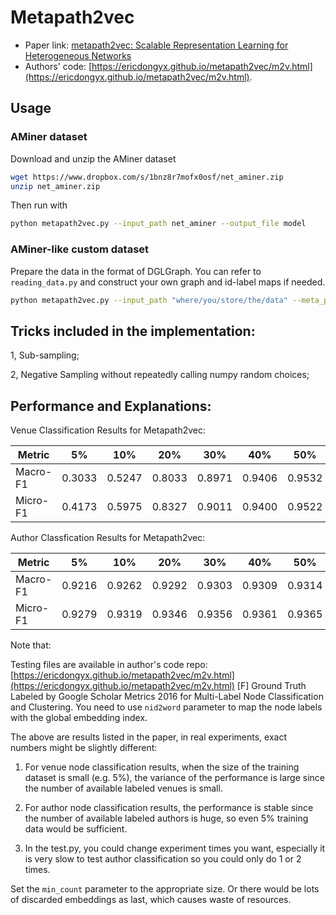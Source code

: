 # Metapath2vec

- Paper link: [metapath2vec: Scalable Representation Learning for Heterogeneous Networks](https://ericdongyx.github.io/papers/KDD17-dong-chawla-swami-metapath2vec.pdf)
- Authors' code: [https://ericdongyx.github.io/metapath2vec/m2v.html](https://ericdongyx.github.io/metapath2vec/m2v.html).

## Usage

### AMiner dataset

Download and unzip the AMiner dataset

```bash
wget https://www.dropbox.com/s/1bnz8r7mofx0osf/net_aminer.zip
unzip net_aminer.zip
```

Then run with

```bash
python metapath2vec.py --input_path net_aminer --output_file model
```

### AMiner-like custom dataset

Prepare the data in the format of DGLGraph. You can refer to  `reading_data.py` and construct your own graph and id-label maps if needed.

```bash
python metapath2vec.py --input_path "where/you/store/the/data" --meta_path [etypeA,etypeB] --output_file model
```

## Tricks included in the implementation:

1, Sub-sampling;

2, Negative Sampling without repeatedly calling numpy random choices;

## Performance and Explanations:

Venue Classification Results for Metapath2vec:

| Metric | 5% | 10% | 20% | 30% | 40% | 50% | 60% | 70% | 80% | 90% |
| ------ | -- | --- | --- | --- | --- | --- | --- | --- | --- | --- |
| Macro-F1 | 0.3033 | 0.5247 | 0.8033 | 0.8971 | 0.9406 | 0.9532 | 0.9529 | 0.9701 | 0.9683 | 0.9670 |
| Micro-F1 | 0.4173 | 0.5975 | 0.8327 | 0.9011 | 0.9400 | 0.9522 | 0.9537 | 0.9725 | 0.9815 | 0.9857 |

Author Classfication Results for Metapath2vec:

| Metric | 5% | 10% | 20% | 30% | 40% | 50% | 60% | 70% | 80% | 90% |
| ------ | -- | --- | --- | --- | --- | --- | --- | --- | --- | --- |
| Macro-F1 | 0.9216 | 0.9262 | 0.9292 | 0.9303 | 0.9309 | 0.9314 | 0.9315 | 0.9316 | 0.9319 | 0.9320 |
| Micro-F1 | 0.9279 | 0.9319 | 0.9346 | 0.9356 | 0.9361 | 0.9365 | 0.9365 | 0.9365 | 0.9367 | 0.9369 |

Note that:

Testing files are available in author's code repo: [https://ericdongyx.github.io/metapath2vec/m2v.html](https://ericdongyx.github.io/metapath2vec/m2v.html) [F] Ground Truth Labeled by Google Scholar Metrics 2016 for Multi-Label Node Classification and Clustering. You need to use `nid2word` parameter to map the node labels with the global embedding index.

The above are results listed in the paper, in real experiments, exact numbers might be slightly different:

1. For venue node classification results, when the size of the training dataset is small (e.g. 5%), the variance of the performance is large since the number of available labeled venues is small.

2. For author node classification results, the performance is stable since the number of available labeled authors is huge, so even 5% training data would be sufficient.

3. In the test.py, you could change experiment times you want, especially it is very slow to test author classification so you could only do 1 or 2 times.

Set the `min_count` parameter to the appropriate size. Or there would be lots of discarded embeddings as last, which causes waste of resources.